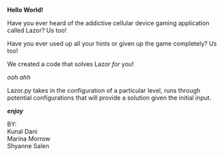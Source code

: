 
**Hello World!**

Have you ever heard of the addictive cellular device gaming application called Lazor? Us too!

Have you ever used up all your hints or given up the game completely? Us too!

We created a code that solves Lazor <i> for </i> you! 

*ooh ahh*

Lazor.py takes in the configuration of a particular level, runs through potential configurations
that will provide a solution given the initial input.

**_enjoy_**

BY:  
Kunal Dani  
Marina Morrow  
Shyanne Salen  
